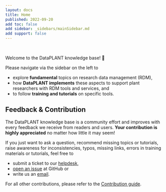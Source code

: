 ```yaml
---
layout: docs
title: Home
published: 2022-09-20
add toc: false
add sidebar: _sidebars/mainSidebar.md
add support: false
---
```


<br>

Welcome to the DataPLANT knowledge base! 👋

Please navigate via the sidebar on the left to

- explore **fundamental** topics on research data management (RDM),
- how **DataPLANT implements** these aspects to support plant researchers with RDM tools and services, and
- to follow **training and tutorials** on specific tools.

## Feedback & Contribution

The DataPLANT knowledge base is a community effort and improves with every feedback we receive from readers and users.
**Your contribution is highly appreciated** no matter how little it may seem!

If you just want to ask a question, recommend missing topics or tutorials, raise awareness for inconsistencies, typos, missing links, errors in training materials or tutorials, feel free to

- submit a ticket to our [helpdesk](https://helpdesk.nfdi4plants.org/?topic=ResearchDataManagement_Teaching),
- [open an issue](https://github.com/nfdi4plants/nfdi4plants.knowledgebase/issues/new/) at GitHub or
- write us an <a href="javascript:location='mailto:\u0069\u006e\u0066\u006f\u0040\u006e\u0066\u0064\u0069\u0034\u0070\u006c\u0061\u006e\u0074\u0073\u002e\u006f\u0072\u0067';void 0">email</a>.

For all other contributions, please refer to the [Contribution guide](https://github.com/nfdi4plants/nfdi4plants.knowledgebase/tree/main/src#readme).
